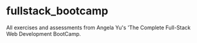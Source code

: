 # fullstack_bootcamp
All exercises and assessments from Angela Yu's 'The Complete Full-Stack Web Development BootCamp.
